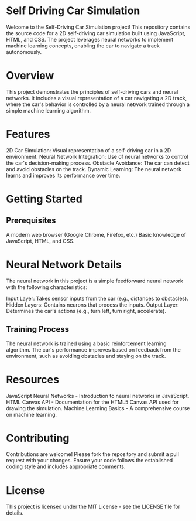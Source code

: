 # Self Driving Car Simulation
Welcome to the Self-Driving Car Simulation project! This repository contains the source code for a 2D self-driving car simulation built using JavaScript, HTML, and CSS. The project leverages neural networks to implement machine learning concepts, enabling the car to navigate a track autonomously.

# Overview
This project demonstrates the principles of self-driving cars and neural networks. It includes a visual representation of a car navigating a 2D track, where the car's behavior is controlled by a neural network trained through a simple machine learning algorithm.

# Features
2D Car Simulation: Visual representation of a self-driving car in a 2D environment.
Neural Network Integration: Use of neural networks to control the car's decision-making process.
Obstacle Avoidance: The car can detect and avoid obstacles on the track.
Dynamic Learning: The neural network learns and improves its performance over time.

# Getting Started
## Prerequisites
A modern web browser (Google Chrome, Firefox, etc.)
Basic knowledge of JavaScript, HTML, and CSS.

# Neural Network Details
The neural network in this project is a simple feedforward neural network with the following characteristics:

Input Layer: Takes sensor inputs from the car (e.g., distances to obstacles).
Hidden Layers: Contains neurons that process the inputs.
Output Layer: Determines the car's actions (e.g., turn left, turn right, accelerate).

## Training Process
The neural network is trained using a basic reinforcement learning algorithm. The car's performance improves based on feedback from the environment, such as avoiding obstacles and staying on the track.

# Resources
JavaScript Neural Networks - Introduction to neural networks in JavaScript.
HTML Canvas API - Documentation for the HTML5 Canvas API used for drawing the simulation.
Machine Learning Basics - A comprehensive course on machine learning.

# Contributing
Contributions are welcome! Please fork the repository and submit a pull request with your changes. Ensure your code follows the established coding style and includes appropriate comments.

# License
This project is licensed under the MIT License - see the LICENSE file for details.
